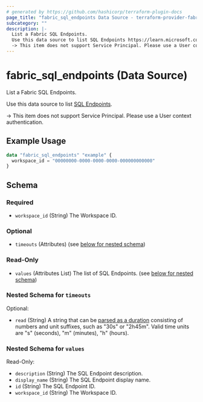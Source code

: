 ```yaml
---
# generated by https://github.com/hashicorp/terraform-plugin-docs
page_title: "fabric_sql_endpoints Data Source - terraform-provider-fabric"
subcategory: ""
description: |-
  List a Fabric SQL Endpoints.
  Use this data source to list SQL Endpoints https://learn.microsoft.com/power-bi/transform-model/sqlendpoints/sqlendpoints-overview.
  -> This item does not support Service Principal. Please use a User context authentication.
---
```


# fabric_sql_endpoints (Data Source)

List a Fabric SQL Endpoints.

Use this data source to list [SQL Endpoints](https://learn.microsoft.com/power-bi/transform-model/sqlendpoints/sqlendpoints-overview).

-> This item does not support Service Principal. Please use a User context authentication.

## Example Usage

```terraform
data "fabric_sql_endpoints" "example" {
  workspace_id = "00000000-0000-0000-0000-000000000000"
}
```

<!-- schema generated by tfplugindocs -->
## Schema

### Required

- `workspace_id` (String) The Workspace ID.

### Optional

- `timeouts` (Attributes) (see [below for nested schema](#nestedatt--timeouts))

### Read-Only

- `values` (Attributes List) The list of SQL Endpoints. (see [below for nested schema](#nestedatt--values))

<a id="nestedatt--timeouts"></a>

### Nested Schema for `timeouts`

Optional:

- `read` (String) A string that can be [parsed as a duration](https://pkg.go.dev/time#ParseDuration) consisting of numbers and unit suffixes, such as "30s" or "2h45m". Valid time units are "s" (seconds), "m" (minutes), "h" (hours).

<a id="nestedatt--values"></a>

### Nested Schema for `values`

Read-Only:

- `description` (String) The SQL Endpoint description.
- `display_name` (String) The SQL Endpoint display name.
- `id` (String) The SQL Endpoint ID.
- `workspace_id` (String) The Workspace ID.
